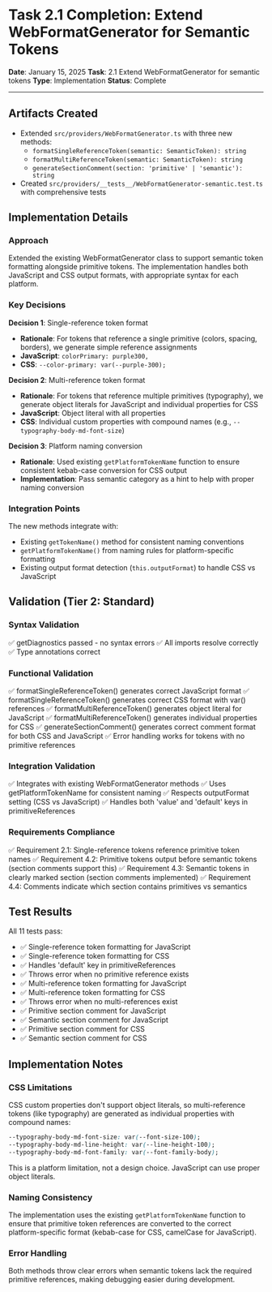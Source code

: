 # Task 2.1 Completion: Extend WebFormatGenerator for Semantic Tokens

**Date**: January 15, 2025
**Task**: 2.1 Extend WebFormatGenerator for semantic tokens
**Type**: Implementation
**Status**: Complete

---

## Artifacts Created

- Extended `src/providers/WebFormatGenerator.ts` with three new methods:
  - `formatSingleReferenceToken(semantic: SemanticToken): string`
  - `formatMultiReferenceToken(semantic: SemanticToken): string`
  - `generateSectionComment(section: 'primitive' | 'semantic'): string`
- Created `src/providers/__tests__/WebFormatGenerator-semantic.test.ts` with comprehensive tests

## Implementation Details

### Approach

Extended the existing WebFormatGenerator class to support semantic token formatting alongside primitive tokens. The implementation handles both JavaScript and CSS output formats, with appropriate syntax for each platform.

### Key Decisions

**Decision 1**: Single-reference token format
- **Rationale**: For tokens that reference a single primitive (colors, spacing, borders), we generate simple reference assignments
- **JavaScript**: `colorPrimary: purple300,`
- **CSS**: `--color-primary: var(--purple-300);`

**Decision 2**: Multi-reference token format
- **Rationale**: For tokens that reference multiple primitives (typography), we generate object literals for JavaScript and individual properties for CSS
- **JavaScript**: Object literal with all properties
- **CSS**: Individual custom properties with compound names (e.g., `--typography-body-md-font-size`)

**Decision 3**: Platform naming conversion
- **Rationale**: Used existing `getPlatformTokenName` function to ensure consistent kebab-case conversion for CSS output
- **Implementation**: Pass semantic category as a hint to help with proper naming conversion

### Integration Points

The new methods integrate with:
- Existing `getTokenName()` method for consistent naming conventions
- `getPlatformTokenName()` from naming rules for platform-specific formatting
- Existing output format detection (`this.outputFormat`) to handle CSS vs JavaScript

## Validation (Tier 2: Standard)

### Syntax Validation
✅ getDiagnostics passed - no syntax errors
✅ All imports resolve correctly
✅ Type annotations correct

### Functional Validation
✅ formatSingleReferenceToken() generates correct JavaScript format
✅ formatSingleReferenceToken() generates correct CSS format with var() references
✅ formatMultiReferenceToken() generates object literal for JavaScript
✅ formatMultiReferenceToken() generates individual properties for CSS
✅ generateSectionComment() generates correct comment format for both CSS and JavaScript
✅ Error handling works for tokens with no primitive references

### Integration Validation
✅ Integrates with existing WebFormatGenerator methods
✅ Uses getPlatformTokenName for consistent naming
✅ Respects outputFormat setting (CSS vs JavaScript)
✅ Handles both 'value' and 'default' keys in primitiveReferences

### Requirements Compliance
✅ Requirement 2.1: Single-reference tokens reference primitive token names
✅ Requirement 4.2: Primitive tokens output before semantic tokens (section comments support this)
✅ Requirement 4.3: Semantic tokens in clearly marked section (section comments implemented)
✅ Requirement 4.4: Comments indicate which section contains primitives vs semantics

## Test Results

All 11 tests pass:
- ✅ Single-reference token formatting for JavaScript
- ✅ Single-reference token formatting for CSS
- ✅ Handles 'default' key in primitiveReferences
- ✅ Throws error when no primitive reference exists
- ✅ Multi-reference token formatting for JavaScript
- ✅ Multi-reference token formatting for CSS
- ✅ Throws error when no multi-references exist
- ✅ Primitive section comment for JavaScript
- ✅ Semantic section comment for JavaScript
- ✅ Primitive section comment for CSS
- ✅ Semantic section comment for CSS

## Implementation Notes

### CSS Limitations
CSS custom properties don't support object literals, so multi-reference tokens (like typography) are generated as individual properties with compound names:
```css
--typography-body-md-font-size: var(--font-size-100);
--typography-body-md-line-height: var(--line-height-100);
--typography-body-md-font-family: var(--font-family-body);
```

This is a platform limitation, not a design choice. JavaScript can use proper object literals.

### Naming Consistency
The implementation uses the existing `getPlatformTokenName` function to ensure that primitive token references are converted to the correct platform-specific format (kebab-case for CSS, camelCase for JavaScript).

### Error Handling
Both methods throw clear errors when semantic tokens lack the required primitive references, making debugging easier during development.
